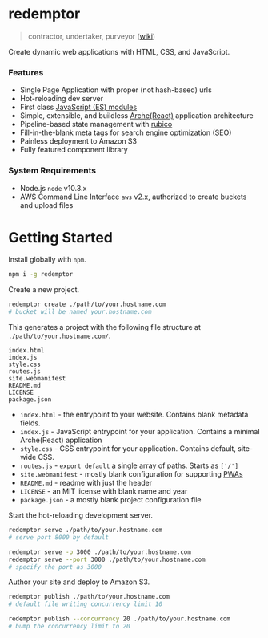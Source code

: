# redemptor
> contractor, undertaker, purveyor ([wiki](https://en.wiktionary.org/wiki/redemptor))

Create dynamic web applications with HTML, CSS, and JavaScript.

### Features
 * Single Page Application with proper (not hash-based) urls
 * Hot-reloading dev server
 * First class [JavaScript (ES) modules](https://developer.mozilla.org/en-US/docs/Web/JavaScript/Guide/Modules)
 * Simple, extensible, and buildless [Arche(React)](https://github.com/richytong/Arche) application architecture
 * Pipeline-based state management with [rubico](https://rubico.land/)
 * Fill-in-the-blank meta tags for search engine optimization (SEO)
 * Painless deployment to Amazon S3
 * Fully featured component library

### System Requirements
 * Node.js `node` v10.3.x
 * AWS Command Line Interface `aws` v2.x, authorized to create buckets and upload files

# Getting Started
Install globally with `npm`.
```sh
npm i -g redemptor
```

Create a new project.
```sh
redemptor create ./path/to/your.hostname.com
# bucket will be named your.hostname.com
```

This generates a project with the following file structure at `./path/to/your.hostname.com/`.
```
index.html
index.js
style.css
routes.js
site.webmanifest
README.md
LICENSE
package.json
```

 * `index.html` - the entrypoint to your website. Contains blank metadata fields.
 * `index.js` - JavaScript entrypoint for your application. Contains a minimal Arche(React) application
 * `style.css` - CSS entrypoint for your application. Contains default, site-wide CSS.
 * `routes.js` - `export default` a single array of paths. Starts as `['/']`
 * `site.webmanifest` - mostly blank configuration for supporting [PWAs](https://web.dev/progressive-web-apps/)
 * `README.md` - readme with just the header
 * `LICENSE` - an MIT license with blank name and year
 * `package.json` - a mostly blank project configuration file

Start the hot-reloading development server.
```sh
redemptor serve ./path/to/your.hostname.com
# serve port 8000 by default

redemptor serve -p 3000 ./path/to/your.hostname.com
redemptor serve --port 3000 ./path/to/your.hostname.com
# specify the port as 3000
```

Author your site and deploy to Amazon S3.
```sh
redemptor publish ./path/to/your.hostname.com
# default file writing concurrency limit 10

redemptor publish --concurrency 20 ./path/to/your.hostname.com
# bump the concurrency limit to 20
```
